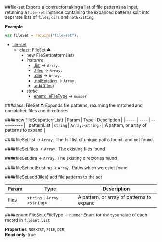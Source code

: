 <a name="module_file-set"></a>
##file-set
Exports a contructor taking a list of file patterns as input, returning a `file-set` instance containing the expanded patterns split into separate lists of `files`, `dirs` and `notExisting`.

**Example**  
```js
var fileSet = require("file-set");
```

* [file-set](#module_file-set)
  * [class: FileSet](#exp_module_file-set--FileSet) ⏏
    * [new FileSet(patternList)](#new_module_file-set--FileSet_new)
    * _instance_
      * [.list](#module_file-set--FileSet#list) → <code>Array.<string></code>
      * [.files](#module_file-set--FileSet#files) → <code>Array.<string></code>
      * [.dirs](#module_file-set--FileSet#dirs) → <code>Array.<string></code>
      * [.notExisting](#module_file-set--FileSet#notExisting) → <code>Array.<string></code>
      * [.add(files)](#module_file-set--FileSet#add)
    * _static_
      * [enum: .eFileType](#module_file-set--FileSet.eFileType) → <code>number</code>

<a name="exp_module_file-set--FileSet"></a>
###class: FileSet ⏏
Expands file patterns, returning the matched and unmatched files and directories

<a name="new_module_file-set--FileSet_new"></a>
####new FileSet(patternList)
| Param | Type | Description |
| ----- | ---- | ----------- |
| patternList | `string` \| `Array.<string>` | A pattern, or array of patterns to expand |

<a name="module_file-set--FileSet#list"></a>
####fileSet.list → <code>Array.<string></code>
The full list of unique paths found, and not found.

<a name="module_file-set--FileSet#files"></a>
####fileSet.files → <code>Array.<string></code>
The existing files found

<a name="module_file-set--FileSet#dirs"></a>
####fileSet.dirs → <code>Array.<string></code>
The existing directories found

<a name="module_file-set--FileSet#notExisting"></a>
####fileSet.notExisting → <code>Array.<string></code>
Paths which were not found

<a name="module_file-set--FileSet#add"></a>
####fileSet.add(files)
add file patterns to the set

| Param | Type | Description |
| ----- | ---- | ----------- |
| files | `string` \| `Array.<string>` | A pattern, or array of patterns to expand |

<a name="module_file-set--FileSet.eFileType"></a>
####enum: FileSet.eFileType → <code>number</code>
Enum for the `type` value of each record in `fileSet.list`

**Properties**: `NOEXIST`, `FILE`, `DIR`  
**Read only**: true  
